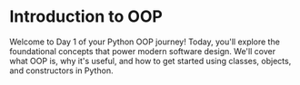 # Introduction to OOP
Welcome to Day 1 of your Python OOP journey! Today, you'll explore the foundational concepts that power modern software design. We'll cover what OOP is, why it's useful, and how to get started using classes, objects, and constructors in Python.




